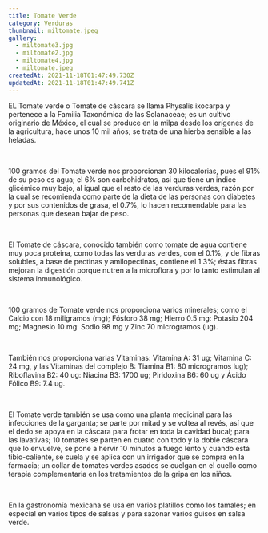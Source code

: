 ```yaml
---
title: Tomate Verde
category: Verduras
thumbnail: miltomate.jpeg
gallery:
  - miltomate3.jpg
  - miltomate2.jpg
  - miltomate4.jpg
  - miltomate.jpeg
createdAt: 2021-11-18T01:47:49.730Z
updatedAt: 2021-11-18T01:47:49.741Z
---
```

EL Tomate verde o Tomate de cáscara se llama Physalis ixocarpa y pertenece a la Familia Taxonómica de las Solanaceae; es un cultivo originario de México, el cual se produce en la milpa desde los orígenes de la agricultura, hace unos 10 mil años; se trata de una hierba sensible a las heladas.

<br/>

100 gramos del Tomate verde nos proporcionan 30 kilocalorias, pues el 91% de su peso es agua; el 6% son carbohidratos, asi que tiene un indice glicémico muy bajo, al igual que el resto de las verduras verdes, razón por la cual se recomienda como parte de la dieta de las personas con diabetes y por sus contenidos de grasa, el 0.7%, lo hacen recomendable para las personas que desean bajar de peso.

<br/>

El Tomate de cáscara, conocido también como tomate de agua contiene muy poca proteina, como todas las verduras verdes, con el 0.1%, y de fibras solubles, a base de pectinas y amilopectinas, contiene el 1.3%; éstas fibras mejoran la digestión porque nutren a la microflora y por lo tanto estimulan al sistema inmunológico.

<br/>

100 gramos de Tomate verde nos proporciona varios minerales; como el Calcio con 18 miligramos (mg); Fósforo 38 mg; Hierro 0.5 mg: Potasio 204 mg; Magnesio 10 mg: Sodio 98 mg y Zinc 70 microgramos (ug).

<br/>

También nos proporciona varias Vitaminas: Vitamina A: 31 ug; Vitamina C: 24 mg, y las Vitaminas del complejo B: Tiamina B1: 80 microgramos lug); Riboflavina B2: 40 ug: Niacina B3: 1700 ug; Piridoxina B6: 60 ug y Ácido Fólico B9: 7.4 ug.

<br/>

El Tomate verde también se usa como una planta medicinal para las infecciones de la garganta; se parte por mitad y se voltea al revés, así que el dedo se apoya en la cáscara para frotar en toda la cavidad bucal; para las lavativas; 10 tomates se parten en cuatro con todo y la doble cáscara que lo envuelve, se pone a hervir 10 minutos a fuego lento y cuando está tibio-caliente, se cuela y se aplica con un irrigador que se compra en la farmacia; un collar de tomates verdes asados se cuelgan en el cuello como terapia complementaria en los tratamientos de la gripa en los niños.

<br/>

En la gastronomía mexicana se usa en varios platillos como los tamales; en especial en varios tipos de salsas y para sazonar varios guisos en salsa verde.
